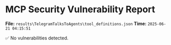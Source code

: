 # MCP Security Vulnerability Report
**File:** `results\TelegramTalksToAgents\tool_definitions.json`
**Time:** `2025-06-21 04:15:51`

✅ No vulnerabilities detected.